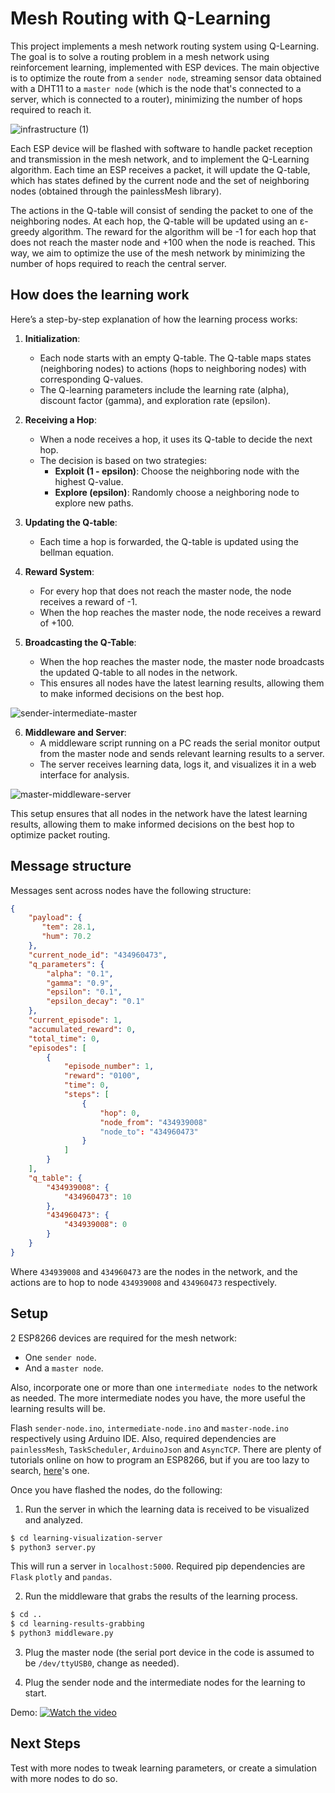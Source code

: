 # Mesh Routing with Q-Learning

This project implements a mesh network routing system using Q-Learning. The goal is to solve a routing problem in a mesh network using reinforcement learning, implemented with ESP devices. The main objective is to optimize the route from a `sender node`, streaming sensor data obtained with a DHT11 to a `master node` (which is the node that's connected to a server, which is connected to a router), minimizing the number of hops required to reach it.

![infrastructure (1)](https://github.com/user-attachments/assets/3d4fac86-66f3-4d0a-aa06-6f3a00470c4f)

Each ESP device will be flashed with software to handle packet reception and transmission in the mesh network, and to implement the Q-Learning algorithm. Each time an ESP receives a packet, it will update the Q-table, which has states defined by the current node and the set of neighboring nodes (obtained through the painlessMesh library).

The actions in the Q-table will consist of sending the packet to one of the neighboring nodes. At each hop, the Q-table will be updated using an ε-greedy algorithm. The reward for the algorithm will be -1 for each hop that does not reach the master node and +100 when the node is reached. This way, we aim to optimize the use of the mesh network by minimizing the number of hops required to reach the central server.

## How does the learning work

Here’s a step-by-step explanation of how the learning process works:

1. **Initialization**: 
   - Each node starts with an empty Q-table. The Q-table maps states (neighboring nodes) to actions (hops to neighboring nodes) with corresponding Q-values.
   - The Q-learning parameters include the learning rate (alpha), discount factor (gamma), and exploration rate (epsilon).

2. **Receiving a Hop**: 
   - When a node receives a hop, it uses its Q-table to decide the next hop.
   - The decision is based on two strategies:
     - **Exploit (1 - epsilon)**: Choose the neighboring node with the highest Q-value.
     - **Explore (epsilon)**: Randomly choose a neighboring node to explore new paths.

3. **Updating the Q-table**: 
   - Each time a hop is forwarded, the Q-table is updated using the bellman equation.

4. **Reward System**: 
   - For every hop that does not reach the master node, the node receives a reward of -1.
   - When the hop reaches the master node, the node receives a reward of +100.

5. **Broadcasting the Q-Table**:
   - When the hop reaches the master node, the master node broadcasts the updated Q-table to all nodes in the network.
   - This ensures all nodes have the latest learning results, allowing them to make informed decisions on the best hop.

![sender-intermediate-master](https://github.com/user-attachments/assets/af65e433-a2b9-45f8-bbc7-f9211c1d41ca)

6. **Middleware and Server**:
   - A middleware script running on a PC reads the serial monitor output from the master node and sends relevant learning results to a server.
   - The server receives learning data, logs it, and visualizes it in a web interface for analysis.

![master-middleware-server](https://github.com/user-attachments/assets/2738826d-d479-40a9-b36d-fa9a73e2d3a7)

This setup ensures that all nodes in the network have the latest learning results, allowing them to make informed decisions on the best hop to optimize packet routing.

## Message structure

Messages sent across nodes have the following structure:

```json
{
    "payload": {
       "tem": 28.1,
       "hum": 70.2
    },
    "current_node_id": "434960473",
    "q_parameters": {
        "alpha": "0.1",
        "gamma": "0.9",
        "epsilon": "0.1",
        "epsilon_decay": "0.1"
    },
    "current_episode": 1,
    "accumulated_reward": 0,
    "total_time": 0,
    "episodes": [
        {
            "episode_number": 1,
            "reward": "0100",
            "time": 0,
            "steps": [
                {
                    "hop": 0,
                    "node_from": "434939008"
                    "node_to": "434960473"
                }
            ]
        }
    ],
    "q_table": {
        "434939008": {
            "434960473": 10
        },
        "434960473": {
            "434939008": 0
        }
    }
}
```

Where `434939008` and `434960473` are the nodes in the network, and the actions are to hop to node `434939008` and `434960473` respectively.

## Setup

2 ESP8266 devices are required for the mesh network:
 - One `sender node`.
 - And a `master node`.

Also, incorporate one or more than one `intermediate nodes` to the network as needed. The more intermediate nodes you have, the more useful the learning results will be.

Flash `sender-node.ino`, `intermediate-node.ino` and `master-node.ino` respectively using Arduino IDE. Also, required dependencies are `painlessMesh`, `TaskScheduler`, `ArduinoJson` and `AsyncTCP`.
There are plenty of tutorials online on how to program an ESP8266, but if you are too lazy to search, [here](https://www.youtube.com/watch?v=lQm3YKkXPNc)'s one.

Once you have flashed the nodes, do the following:

1. Run the server in which the learning data is received to be visualized and analyzed.
```bash
$ cd learning-visualization-server
$ python3 server.py
```
This will run a server in `localhost:5000`. Required pip dependencies are `Flask` `plotly` and `pandas`.

2. Run the middleware that grabs the results of the learning process.
```bash
$ cd ..
$ cd learning-results-grabbing
$ python3 middleware.py
```

3. Plug the master node (the serial port device in the code is assumed to be `/dev/ttyUSB0`, change as needed).

4. Plug the sender node and the intermediate nodes for the learning to start.

Demo:
[![Watch the video](https://raw.githubusercontent.com/FrancoBre/q-mesh-routing/master/assets/thumbnail.jpeg)](https://youtu.be/WYOyJp7k9bQ)


## Next Steps

Test with more nodes to tweak learning parameters, or create a simulation with more nodes to do so.
